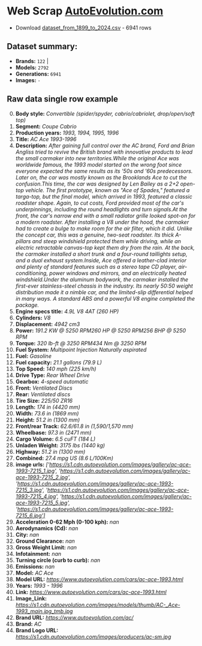 # Web Scrap [AutoEvolution.com](https://www.autoevolution.com/)

* Download [dataset_from_1899_to_2024.csv](https://github.com/redrum88/autoevolution/raw/main/data/dataset_from_1899_to_2024.csv)  - 6941 rows

## Dataset summary:
* **Brands:** `122` |
* **Models:** `2792` 
* **Generations:** `6941`
* **Images:** `-`

## Raw data single row example

0. **Body style:** *Convertible (spider/spyder, cabrio/cabriolet, drop/open/soft top)*
1. **Segment:** *Coupe Cabrio*
2. **Production years:** *1993, 1994, 1995, 1996*
3. **Title:** *AC  Ace 1993-1996*
4. **Description:** *After gaining full control over the AC brand, Ford and Brian Angliss tried to revive the British brand with innovative products to lead the small carmaker into new territories.While the original Ace was worldwide famous, the 1993 model started on the wrong foot since everyone expected the same results as its '50s and '60s predecessors. Later on, the car was mostly known as the Brooklands Ace to cut the confusion.This time, the car was designed by Len Bailey as a 2+2 open-top vehicle. The first prototype, known as "Ace of Spades," featured a targa-top, but the final model, which arrived in 1993, featured a classic roadster shape. Again, to cut costs, Ford provided most of the car's underpinnings, including the round headlights and turn signals.At the front, the car's narrow end with a small radiator grille looked spot-on for a modern roadster. After installing a V8 under the hood, the carmaker had to create a bulge to make room for the air filter, which it did. Unlike the concept car, this was a genuine, two-seat roadster. Its thick A-pillars and steep windshield protected them while driving, while an electric retractable canvas-top kept them dry from the rain. At the back, the carmaker installed a short trunk and a four-round taillights setup, and a dual exhaust system.Inside, Ace offered a leather-clad interior and plenty of standard features such as a stereo tape CD player, air-conditioning, power windows and mirrors, and an electrically heated windshield.Under the aluminum bodywork, the carmaker installed the first-ever stainless-steel chassis in the industry. Its nearly 50:50 weight distribution made it a nimble car, and the limited-slip differential helped in many ways. A standard ABS and a powerful V8 engine completed the package.*
5. **Engine specs title:** *4.9L V8 4AT (260 HP)*
6. **Cylinders:** *V8*
7. **Displacement:** *4942 cm3*
8. **Power:** *191.2 KW @ 5250 RPM260 HP @ 5250 RPM256 BHP @ 5250 RPM*
9. **Torque:** *320 lb-ft @ 3250 RPM434 Nm @ 3250 RPM*
10. **Fuel System:** *Multipoint Injection Naturally aspirated*
11. **Fuel:** *Gasoline*
12. **Fuel capacity:** *21.1 gallons (79.9 L)*
13. **Top Speed:** *140 mph (225 km/h)*
14. **Drive Type:** *Rear Wheel Drive*
15. **Gearbox:** *4-speed automatic*
16. **Front:** *Ventilated Discs*
17. **Rear:** *Ventilated discs*
18. **Tire Size:** *225/50 ZR16*
19. **Length:** *174 in (4420 mm)*
20. **Width:** *73.6 in (1869 mm)*
21. **Height:** *51.2 in (1300 mm)*
22. **Front/rear Track:** *62.6/61.8 in (1,590/1,570 mm)*
23. **Wheelbase:** *97.3 in (2471 mm)*
24. **Cargo Volume:** *6.5 cuFT (184 L)*
25. **Unladen Weight:** *3175 lbs (1440 kg)*
26. **Highway:** *51.2 in (1300 mm)*
27. **Combined:** *27.4 mpg US (8.6 L/100Km)*
28. **image urls:** *['https://s1.cdn.autoevolution.com/images/gallery/ac-ace-1993-7215_1.jpg', 'https://s1.cdn.autoevolution.com/images/gallery/ac-ace-1993-7215_2.jpg', 'https://s1.cdn.autoevolution.com/images/gallery/ac-ace-1993-7215_3.jpg', 'https://s1.cdn.autoevolution.com/images/gallery/ac-ace-1993-7215_4.jpg', 'https://s1.cdn.autoevolution.com/images/gallery/ac-ace-1993-7215_5.jpg', 'https://s1.cdn.autoevolution.com/images/gallery/ac-ace-1993-7215_6.jpg']*
29. **Acceleration 0-62 Mph (0-100 kph):** *nan*
30. **Aerodynamics (Cd):** *nan*
31. **City:** *nan*
32. **Ground Clearance:** *nan*
33. **Gross Weight Limit:** *nan*
34. **Infotainment:** *nan*
35. **Turning circle (curb to curb):** *nan*
36. **Emissions:** *nan*
37. **Model:** *AC  Ace*
38. **Model URL:** *https://www.autoevolution.com/cars/ac-ace-1993.html*
39. **Years:** *1993 - 1996*
40. **Link:** *https://www.autoevolution.com/cars/ac-ace-1993.html*
41. **Image_Link:** *https://s1.cdn.autoevolution.com/images/models/thumb/AC-_Ace-1993_main.jpg_tmb.jpg*
42. **Brand URL:** *https://www.autoevolution.com/ac/*
43. **Brand:** *AC*
44. **Brand Logo URL:** *https://s1.cdn.autoevolution.com/images/producers/ac-sm.jpg*

